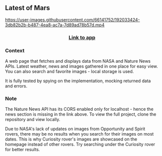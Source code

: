 ## Latest of Mars

https://user-images.githubusercontent.com/66141752/192033424-3db82b2b-b487-4ea8-ac7a-7d89ad78b57d.mp4

### <p style="text-align: center;">[Link to app](https://latest-of-mars.netlify.app/)</p>


### Context

A web page that fetches and displays data from NASA and Nature News APIs. Latest weather, news and images gathered in one place for easy view. You can also search and favorite images - local storage is used.

It is fully tested by spying on the implementation, mocking returned data and errors.

### Note

The Nature News API has its CORS enabled only for localhost - hence the news section is missing in the link above. To view the full project, clone the repository and view locally.

Due to NASA's lack of updates on images from Opportunity and Spirit rovers, there may be no results when you search for their images on most dates. This is why Curiosity rover's images are showcased on the homepage instead of other rovers. Try searching under the Curiosity rover for better results.




